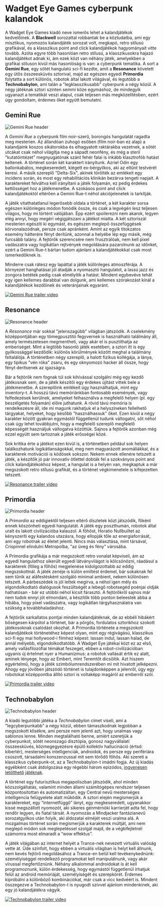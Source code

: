# Wadget Eye Games cyberpunk kalandok

A Wadget Eye Games kiadó neve ismerős lehet a kalandjátékok kedvelőinek. A **Blackwell** sorozattal robbantak be a köztudatba, ami egy misztikus, nyomozós kalandjáték sorozat volt, megkapó, retro stílusú grafikával, és a klasszikus point and click kalandjátékok hagyományait vitte tovább. Azóta egyre több hasonlóan retro stílusú, a klasszikusokra hajazó kalandjátékot adnak ki, ám ezek közt van néhány játék, amelyekben a grafikai stíluson kívül más hasonlóság is van: a cyberpunk tematika. A sort a **Gemini Rue**, egy sötét hangulatú sci-fi kezdte, amit a **Resonance** követett egy ütős összeesküvés sztorival, majd az egészen egyedi **Primordia** folytatta a sort különös, robotok által lakott világával, és legutóbb a **Technobabylon**, ami talán a "legklasszikusabb" cyberpunk a négy közül. A négy játéknak sztori szinten semmi köze egymáshoz, de mindegyik ugyanazt a tematikát veszi alapul, csak teljesen más megközelítésben, ezért úgy gondoltam, érdemes őket együtt bemutatni.


## Gemini Rue

![Gemini Rue header][gemini-logo]

A *Gemini Rue* a cyberpunk film noir-szerű, borongós hangulatát ragadta meg mesterien. Az állandóan zuhogó esőben (film noir-ban ez alap) a kalandjaink koszos sikátorokba és elhagyatott raktárakba vezetnek, a sötét utcákat csak néhol világítja meg a sápadt neonfény, és még a steril "kutatóintézet" megnyugatónak szánt fehér falai is inkább klasztrofób hatást keltenek. A történet során két karaktert irányítunk. Azriel Odin egy ballonkabátos, megkeseredett, kiégett ex-bérgyilkos, aki az eltűnt testvérét keresi. A másik szereplő "Delta-Six", akinek törölték az emlékeit egy incidens során, és most egy rehabilitációs klinikán bezárva tengeti napjait. A karaktereket felváltva kell irányítani a játék folyamán, ez pedig érdekes kettősséget hoz a játékmenetbe. A szokásos point and click kalandjátékoktól eltérően a Gemini Rue-t néhol akciójelenetek is tarkítják.

A játék vitathatatlanul legerősebb oldala a történet, a két karakter sorsa egészen különleges módon fonódik össze, és csak a legvégén lesz teljesen világos, hogy mi történt valójában. Épp ezért spoilerezni nem akarok, legyen elég annyi, hogy megéri végigjátszani a játékot miatta. A két sztoriszál mesterien egészíti ki egymást, és egészen meglepő összefüggések körvonalazódnak, persze csak apránként. Amint az egyik titokzatos esemény hátterére fényt derítünk, azonnal a helyébe lép egy másik, még furcsább talány. A fejtörők szerencsére nem frusztrálóak, nem kell pixel vadászatra vagy logikátlan rejtvények megoldására pazarolnunk az időnket, ezért a Gemini Rue-t bártan tudom ajánlani a kalandjátékokkal csak most ismerkedőknek is.

Minderre csak rátesz egy lapáttal a játék különleges atmoszférája. A környezet hanghatásai jól átadják a nyomasztó hangulatot, a lassú jazz és zongora betétek pedig csak elmélyítik a hatást. Mindent egybevéve tehát egy igen kellemes darabbal van dolgunk, ami kellemes szórakozást kínál a kalandjátékok kezdőinek és veteránjainak egyaránt.

[![Gemini Rue trailer video][gemini-yt-image]][gemini-video]


## Resonance

![Resonance header][resonance-logo]

A *Resonance* már sokkal "jelenszagúbb" világban játszódik. A cselekmény középpontjában egy tömegpusztító fegyvernek is használható találmány áll, amely természetesen megmentheti, vagy akár el is pusztíthatja az emberiséget. Mint a legtöbb hasonló játék esetében, a sztori itt is egy gyilkossággal kezdődik: különös körülmények között meghal a találmány feltalálója. A történetben négy szereplő, a halott fizikus kollégája, a lánya, egy tipikus "vén róka" zsaru, és egy oknyomozó hacker áll össze, hogy fényt derítsenek az igazságra.

Bár a fejtörők nem fognak túl sok kihívással szolgálni még egy kezdő játékosnak sem, de a játék készítői egy érdekes újítást vittek bele a játékmenetbe. A szereplőink emlékeit úgy használhatjuk, mint egy inventory-t. A hosszú távú memóriánkban fontosabb események, vagy felfedezések kerülnek, amelyeket felhasználva a megfelelő helyen (pl. egy beszélgetés folyamán) előre juthatunk. A rövid távú memória is rendelkezésre áll, ide mi magunk rakhatjuk el a helyszíneken fellelhető tárgyakat, helyeket, hogy később "használhassuk" őket. Ezen kívül a négy karakter között gyakran egymástól függetlenül tudunk váltogatni, sőt néhol csak úgy lehet továbbjutni, hogy a megfelelő szereplő megfelelő képességét használjuk váltogatva közöttük. Sajnos a fejtörők azonban még ezzel együtt sem tartoznak a játék erősségei közé.

Sok kritika érte a játékot ezen kívül is, a történetben például sok helyen találkozhatunk logikátlanságokkal, meg nem magyarázott anomáliákkal, és a karakterek motivációi is ködösek sokszor. Nekem ennek ellenére tetszett a játék, a készítők jó pár innovatív ötlettel dobták fel a szokványos point and click kalandjátékokhoz képest, a hangulat is a helyén van, megkaptuk a már megszokott retro stílusú grafikát, és a történet végkimenetele is kifejezetten tetszett.

[![Resonance trailer video][resonance-yt-image]][resonance-video]


## Primordia

![Primordia header][primordia-logo]

A *Primordia* az eddigiektől teljesen eltérő díszletek közt játszódik, főként ennek köszönheti egyedi hangulatát. A játék egy poszthumán, robotok által uralt és lakott civilizációba kalauzol. A főhőst, Horatio Nullbuiltet az kényszeríti egy kalandos utazásra, hogy ellopják tőle az energiaforrását, ami egy robotnak az életet jelenti. Nincs más választása, mint társával, Crispinnel elindulni Metropolba, "az üveg és fény" városába.

A Primordia grafikája a már megszokott retro vonalat képviseli, ám az egyedi hangulathoz sikerült egyedi látványvilágot is kölcsönözni, ráadásul a karakterek (főleg a főhős) megjelenése kidolgozottabb az eddig megszokottnál. A játék zenéje is külön említést érdemel, bár sokaknak fel sem tűnik az aláfestésként szolgáló minimal ambient, nekem különösen tetszett. A párbeszédek is jól lettek megírva, a néhol igen mély és elgondolkodtató dialógusok feszültségét a lebegő robotsegéd poénjai oldják hathatósan - bár ez utóbbi néhol kicsit fárasztó. A fejtörőkről sajnos már nem tudok ennyi jót elmondani, a készítők több ponton beleestek abba a hibába, hogy pixel vadászatra, vagy logikátlan tárgyhasználatra van szükség a továbbhaladáshoz.

A fejtörők sarkallatos pontjai minden kalandjátéknak, de az ebbéli hibákért bőségesen kárpótol a történet, bár a pörgős, fordulatos sztorikhoz szokott játékosoknak csalódást okozhat. A Primordia története a megszokott kalandjátékok történetéhez képest olyan, mint egy régivágású, klasszikus sci-fi egy mai hollywood-i filmhez képest: lassan indul, lassan halad, de annál mélyebb, elgondolkodtatóbb. A Wadget Eye játékai közt ez az első, amely vallásfilozófiai témákat feszeget, ebben a robot-civilizációban ugyanis új értelmet nyer a Humanizmus: a robotok vallását értik ez alatt, aminek lényege, hogy az Embert, mint Teremtőt dicsőítik. Azt hiszem egyértelmű, hogy a játék szimbólumrendszerében mi mit hivatott jelképezni. Ahogy egy jövőben játszódó történet is tulajdonképpen a jelenről, úgy egy robotokat középpontba állító sztori is voltaképp magáról az emberről szól.

[![Primordia trailer video][primordia-yt-image]][primordia-video]


## Technobabylon

![Technobabylon header][technobabylon-logo]

A kiadó legutóbbi játéka a *Technobabylon* címet viseli, ami a "legcyberpunkabb" a négy közül, ebben támaszkodnak legjobban a megszokott klisékre, ami persze nem jelenti azt, hogy unalmas vagy sablonos lenne. Minden megtalálható benne, amiért szeretjük a cyberpunkot, sötét neonszagú disztópia, gonosz nagyvállalati összeesküvés, közmegegyezésre épülő kollektív hallucináció (értsd: kibertér), mesterséges intelligenciák, androidok, és persze egy perifériára csúszott, társadalmi konszenzussal mit sem törődő főhős. Aki szereti a klasszikus cyberpunk-ot, az a Technobabylon-t imádni fogja. Az új kiadás egyébként csak átdolgozása egy régebbi három epizódos, [ingyenesen][technobabylon-episode-1] [letölthető][technobabylon-episode-2] [játéknak][technobabylon-episode-3].

A történet egy futurisztikus megapoliszban játszódik, ahol minden közszolgáltatás, valamint minden állami számítógépes rendszer teljesen központosítottan és automatizáltan, egy Central nevű mesterséges intelligencia felügyelete alatt működik. A sztori elején megismerjük a karaktereket, egy “internetfüggő” lányt, egy megkeseredett, ugyanakkor kissé megszállott nyomozót, aki sikeres génmérnöki karrierjét adta fel, hogy rendőr legyen, és fiatal társát. A nyomozás a Mindjacker fantázianevű sorozatgyilkos után folyik, aki áldozatai elméjét veszi uralma alá. A mozgalmas történet során megismerjük a karakterek múltját, ami nem meglepő módon sok meglepetéssel szolgál majd, de a végkifejletnél számomra most elmaradt a “wow effektus”.

A játék világában az internet helyét a Trance-nek nevezett virtuális valóság vette át. Üde színfolt, hogy ebben a virtuális világban is helyt kell állnunk, nem kevés fejtörő megoldásához a Trance-en belül kell tevékenykednünk: személyiséggel rendelkező programokat kell manipulálnunk, vagy akár vírussal megfertőznünk. Néhány alkalommal androidokat is át kell programoznunk, külön érdekesség, hogy egymástól függetlenül írhatjuk felül az android memóriáját, személyiségét és szerepkörét. Érdemes kipróbálni a különböző kombinációkat, már csak a vicc kedvéért is. Mindent összegezve a Technobabylon-t is nyugodt szívvel ajánlom mindenkinek, aki egy jó kalandjátékra vágyik.

[![Technobabylon trailer video][technobabylon-yt-image]][technobabylon-video]


[gemini-logo]: http://www.wadjeteyegames.com/wp-content/uploads/geminirue_slide-940x240.jpg
[gemini-yt-image]: http://img.youtube.com/vi/foZp9ToBewA/0.jpg
[gemini-video]: http://www.youtube.com/watch?v=foZp9ToBewA
[resonance-logo]: http://www.wadjeteyegames.com/wp-content/uploads/resonance_slide-940x240.jpg
[resonance-yt-image]: http://img.youtube.com/vi/FM0NbDq10GA/0.jpg
[resonance-video]: http://www.youtube.com/watch?v=FM0NbDq10GA
[primordia-logo]: http://www.wadjeteyegames.com/wp-content/uploads/primordia-slide-940x240.jpg
[primordia-yt-image]: http://img.youtube.com/vi/0YvWQi_5fsw/0.jpg
[primordia-video]: http://www.youtube.com/watch?v=0YvWQi_5fsw
[technobabylon-logo]: http://www.wadjeteyegames.com/wp-content/uploads/technobanner1-940x240.png
[technobabylon-yt-image]: http://img.youtube.com/vi/a6EdhoH3uWE/0.jpg
[technobabylon-video]: http://www.youtube.com/watch?v=a6EdhoH3uWE
[technobabylon-episode-1]: http://www.adventuregamestudio.co.uk/site/games/game/1368/
[technobabylon-episode-2]: http://www.adventuregamestudio.co.uk/site/games/game/1387/
[technobabylon-episode-3]: http://www.adventuregamestudio.co.uk/site/games/game/1418/
